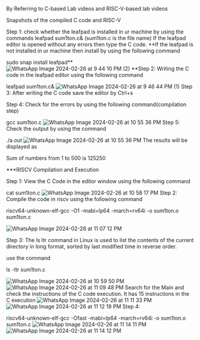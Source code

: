 By Referring to C-based Lab videos and RISC-V-based lab videos

Snapshots of the compiled C code and RISC-V

Step 1: check whether the leafpad is installed in ur machine by using the commands leafpad sum1ton.c& (sum1ton.c is the file name) If the leafpad editor is opened without any errors then type the C code. **If the leafpad is not installed in ur machine then install by using the following command

sudo snap install leafpad**
![WhatsApp Image 2024-02-26 at 9 44 10 PM (2)](https://github.com/KMounavi19/KMounavi19/assets/160726381/7a27f79f-772d-4b68-870e-36a245a7143d)
**Step 2: Writing the C code in the leafpad editor using the following command

leafpad sum1ton.c&
![WhatsApp Image 2024-02-26 at 9 46 44 PM (1)](https://github.com/KMounavi19/KMounavi19/assets/160726381/cc2f68ff-e2ab-4ece-b2f3-b3baaa8df73b)
Step 3: After writing the C code save the editor by Ctrl+s

Step 4: Check for the errors by using the following command(compilation step)

gcc sum1ton.c
![WhatsApp Image 2024-02-26 at 10 55 36 PM](https://github.com/KMounavi19/KMounavi19/assets/160726381/1c55ca37-bd4c-4708-85a8-4e41cff122cd)
Step 5: Check the output by using the command

./a.out
![WhatsApp Image 2024-02-26 at 10 55 36 PM](https://github.com/KMounavi19/KMounavi19/assets/160726381/272a7d78-f73c-443a-bd76-2a2d8c2f6099)
The results will be displayed as

Sum of numbers from 1 to 500 is 125250

***RISCV Compilation and Execution

Step 1: View the C Code in the editor window using the following command

cat sum1ton.c
![WhatsApp Image 2024-02-26 at 10 58 17 PM](https://github.com/KMounavi19/KMounavi19/assets/160726381/928c3b1e-be1d-49e6-993a-0daf05582d8e)
Step 2: Compile the code in riscv using the following command

riscv64-unknown-elf-gcc -O1 -mabi=lp64 -march=rv64i -o sum1ton.o sum1ton.c 

![WhatsApp Image 2024-02-26 at 11 07 12 PM](https://github.com/KMounavi19/KMounavi19/assets/160726381/f94194c9-7d23-4087-8b91-39ba0e8a6732)

Step 3: The ls ltr command in Linux is used to list the contents of the current directory in long format, sorted by last modified time in reverse order.

use the command

ls -ltr sum1ton.c

![WhatsApp Image 2024-02-26 at 10 59 50 PM](https://github.com/KMounavi19/KMounavi19/assets/160726381/b22debdb-196c-44a8-bc3f-38269e33ebe3)
![WhatsApp Image 2024-02-26 at 11 09 48 PM](https://github.com/KMounavi19/KMounavi19/assets/160726381/c261cba1-c86c-4625-a161-1962abc81434)
Search for the Main and check the instructions of the C code execution. It has 15 instructions in the C execution
![WhatsApp Image 2024-02-26 at 11 11 33 PM](https://github.com/KMounavi19/KMounavi19/assets/160726381/888f4b2c-8ad0-4615-88cb-0d1b0979d8cb)
![WhatsApp Image 2024-02-26 at 11 12 19 PM](https://github.com/KMounavi19/KMounavi19/assets/160726381/f3a8560a-57cb-4a03-9001-001e22d1670f)
Step 4:

riscv64-unknown-elf-gcc -Ofast -mabi=lp64 -march=rv64i -o sum1ton.o sum1ton.c
![WhatsApp Image 2024-02-26 at 11 14 11 PM](https://github.com/KMounavi19/KMounavi19/assets/160726381/a242c490-1dae-477d-954f-1703aba5e232)
![WhatsApp Image 2024-02-26 at 11 14 12 PM](https://github.com/KMounavi19/KMounavi19/assets/160726381/13c5b255-8391-4b90-b0b2-1b220307aa0b)





